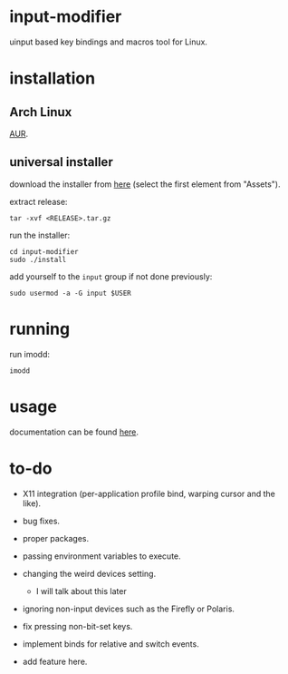 # input-modifier

uinput based key bindings and macros tool for Linux.

# installation

## Arch Linux

[AUR](https://aur.archlinux.org/packages/input-modifier/).

## universal installer

download the installer from [here](https://github.com/tildearrow/input-modifier/releases) (select the first element from "Assets").

extract release:

```
tar -xvf <RELEASE>.tar.gz
```

run the installer:

```
cd input-modifier
sudo ./install
```

add yourself to the `input` group if not done previously:

```
sudo usermod -a -G input $USER
```

# running

run imodd:

```
imodd
```

# usage

documentation can be found [here](doc/README.md).

# to-do

- X11 integration (per-application profile bind, warping cursor and the like).

- bug fixes.

- proper packages.

- passing environment variables to execute.

- changing the weird devices setting.
  - I will talk about this later

- ignoring non-input devices such as the Firefly or Polaris.

- fix pressing non-bit-set keys.

- implement binds for relative and switch events.

- add feature here.
